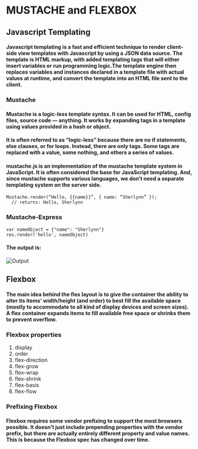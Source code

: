 # MUSTACHE and FLEXBOX

## Javascript Templating
#### Javascript templating is a fast and efficient technique to render client-side view templates with Javascript by using a JSON data source. The template is HTML markup, with added templating tags that will either insert variables or run programming logic.The template engine then replaces variables and instances declared in a template file with actual values at runtime, and convert the template into an HTML file sent to the client.

### Mustache
#### Mustache is a logic-less template syntax. It can be used for HTML, config files, source code — anything. It works by expanding tags in a template using values provided in a hash or object.
#### It is often referred to as “logic-less” because there are no if statements, else clauses, or for loops. Instead, there are only tags. Some tags are replaced with a value, some nothing, and others a series of values.
#### mustache.js is an implementation of the mustache template system in JavaScript. It is often considered the base for JavaScript templating. And, since mustache supports various languages, we don’t need a separate templating system on the server side.
```
Mustache.render(“Hello, {{name}}”, { name: “Sherlynn” });
  // returns: Hello, Sherlynn
```
### Mustache-Express
```
var nameObject = {"name": "Sherlynn"}
res.render('hello', nameObject)
```
#### The output is:

![Output](https://miro.medium.com/max/2400/1*YaJ1vtsuwRMhfi8parlHOA.png "output")

##  Flexbox

#### The main idea behind the flex layout is to give the container the ability to alter its items’ width/height (and order) to best fill the available space (mostly to accommodate to all kind of display devices and screen sizes). A flex container expands items to fill available free space or shrinks them to prevent overflow.

### Flexbox properties
1. display
2. order
3. flex-direction
4. flex-grow
5. flex-wrap
6. flex-shrink
7. flex-basis
8. flex-flow

### Prefixing Flexbox
#### Flexbox requires some vendor prefixing to support the most browsers possible. It doesn’t just include prepending properties with the vendor prefix, but there are actually entirely different property and value names. This is because the Flexbox spec has changed over time.

